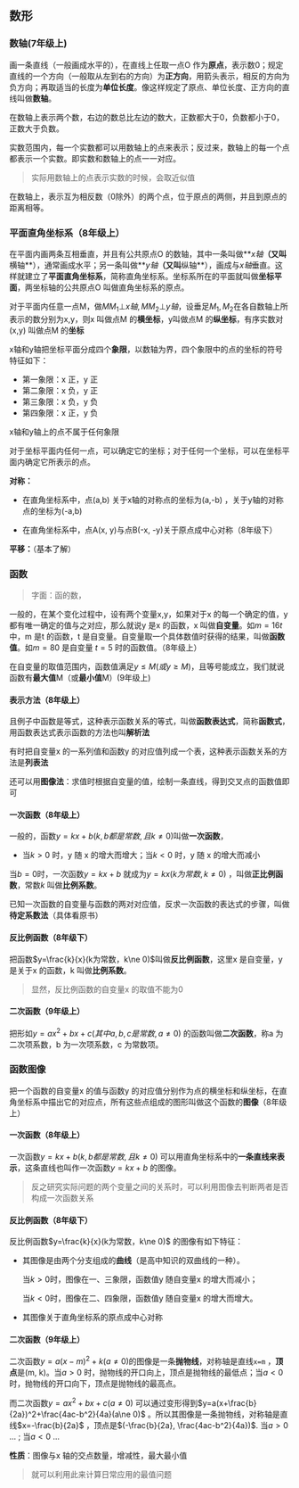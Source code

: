 ## 数形

### 数轴(7年级上)

画一条直线（一般画成水平的），在直线上任取一点O 作为**原点**，表示数0；规定直线的一个方向（一般取从左到右的方向）为**正方向**，用箭头表示，相反的方向为负方向；再取适当的长度为**单位长度**。像这样规定了原点、单位长度、正方向的直线叫做**数轴**。



在数轴上表示两个数，右边的数总比左边的数大，正数都大于0，负数都小于0，正数大于负数。

实数范围内，每一个实数都可以用数轴上的点来表示；反过来，数轴上的每一个点都表示一个实数。即实数和数轴上的点一一对应。

> 实际用数轴上的点表示实数的时候，会取近似值

在数轴上，表示互为相反数（0除外）的两个点，位于原点的两侧，并且到原点的距离相等。



### 平面直角坐标系（8年级上）

在平面内画两条互相垂直，并且有公共原点O 的数轴，其中一条叫做**$x轴$**（又叫**横轴**），通常画成水平；另一条叫做**$y轴$**（又叫**纵轴**），画成与$x轴$垂直。这样就建立了**平面直角坐标系**，简称直角坐标系。坐标系所在的平面就叫做**坐标平面**，两坐标轴的公共原点O 叫做直角坐标系的原点。

对于平面内任意一点M，做$MM_1\bot x轴,MM_2\bot y轴$，设垂足$M_1,M_2$在各自数轴上所表示的数分别为x,y，则x 叫做点M 的**横坐标**，y叫做点M 的**纵坐标**，有序实数对(x,y) 叫做点M 的**坐标**



x轴和y轴把坐标平面分成四个**象限**，以数轴为界，四个象限中的点的坐标的符号特征如下：

- 第一象限：x 正，y 正
- 第二象限：x 负，y 正
- 第三象限：x 负，y 负
- 第四象限：x 正，y 负

x轴和y轴上的点不属于任何象限



对于坐标平面内任何一点，可以确定它的坐标；对于任何一个坐标，可以在坐标平面内确定它所表示的点。



**对称：**

- 在直角坐标系中，点(a,b) 关于x轴的对称点的坐标为(a,-b) ，关于y轴的对称点的坐标为(-a,b)  

- 在直角坐标系中，点A(x, y)与点B(-x, -y)关于原点成中心对称（8年级下）

**平移：**（基本了解）



### 函数

> 字面：函的数，

一般的，在某个变化过程中，设有两个变量x,y，如果对于x 的每一个确定的值，y 都有唯一确定的值与之对应，那么就说y 是x 的函数，x 叫做**自变量**。如$m=16t$ 中，m 是t 的函数，t 是自变量。自变量取一个具体数值时获得的结果，叫做**函数值**。如$m=80$ 是自变量 $t=5$ 时的函数值。（8年级上）

在自变量的取值范围内，函数值满足$y\le M(或y\ge M)$，且等号能成立，我们就说函数有**最大值**M（或**最小值**M）(9年级上)



#### 表示方法（8年级上）

且例子中函数是等式，这种表示函数关系的等式，叫做**函数表达式**，简称**函数式**，用函数表达式表示函数的方法也叫**解析法**

有时把自变量x 的一系列值和函数y 的对应值列成一个表，这种表示函数关系的方法是**列表法**

还可以用**图像法**：求值时根据自变量的值，绘制一条直线，得到交叉点的函数值即可

#### 一次函数（8年级上）

一般的，函数$y=kx+b(k,b都是常数,且k\ne 0)$叫做**一次函数**，

- 当$k>0$ 时，y 随 x 的增大而增大；当$k<0$ 时，y 随 x 的增大而减小 

当$b=0$时，一次函数$y=kx+b$ 就成为$y=kx(k为常数,k\ne 0)$ ，叫做**正比例函数**，常数$k$ 叫做**比例系数**。



已知一次函数的自变量与函数的两对对应值，反求一次函数的表达式的步骤，叫做**待定系数法**（具体看原书）



#### 反比例函数（8年级下）

把函数$y=\frac{k}{x}(k为常数，k\ne 0)$叫做**反比例函数**，这里x 是自变量，y 是关于x 的函数，k 叫做**比例系数**。

> 显然，反比例函数的自变量x 的取值不能为0



#### 二次函数（9年级上）

把形如$y=ax^2+bx+c(其中a,b,c是常数,a\ne 0)$ 的函数叫做**二次函数**，称a 为二次项系数，b 为一次项系数，c 为常数项。



### 函数图像

把一个函数的自变量x 的值与函数y 的对应值分别作为点的横坐标和纵坐标，在直角坐标系中描出它的对应点，所有这些点组成的图形叫做这个函数的**图像**（8年级上）

#### 一次函数（8年级上）

一次函数$y=kx+b(k,b都是常数,且k\ne 0)$ 可以用直角坐标系中的**一条直线来表示**，这条直线也叫作一次函数$y=kx+b$ 的图像。

> 反之研究实际问题的两个变量之间的关系时，可以利用图像去判断两者是否构成一次函数关系

#### 反比例函数（8年级下）

反比例函数$y=\frac{k}{x}(k为常数，k\ne 0)$ 的图像有如下特征：

- 其图像是由两个分支组成的**曲线**（是高中知识的双曲线的一种）。

    当$k>0$时，图像在一、三象限，函数值y 随自变量x 的增大而减小；

    当$k<0$时，图像在二、四象限，函数值y 随自变量x 的增大而增大。

- 其图像关于直角坐标系的原点成中心对称

#### 二次函数（9年级上）

二次函数$y=a(x-m)^2+k(a\ne 0)$的图像是一条**抛物线**，对称轴是直线`x=m` ，**顶点**是(m, k)。当$a>0$ 时，抛物线的开口向上，顶点是抛物线的最低点；当$a<0$ 时，抛物线的开口向下，顶点是抛物线的最高点。

而二次函数$y=ax^2+bx+c(a\ne 0)$ 可以通过变形得到$y=a(x+\frac{b}{2a})^2+\frac{4ac-b^2}{4a}(a\ne 0)$ 。所以其图像是一条抛物线，对称轴是直线$x=-\frac{b}{2a}$ ，顶点是$(-\frac{b}{2a}, \frac{4ac-b^2}{4a})$. 当$a>0$ ... ; 当$a<0$ ...

**性质**：图像与x 轴的交点数量，增减性，最大最小值

>  就可以利用此来计算日常应用的最值问题 


